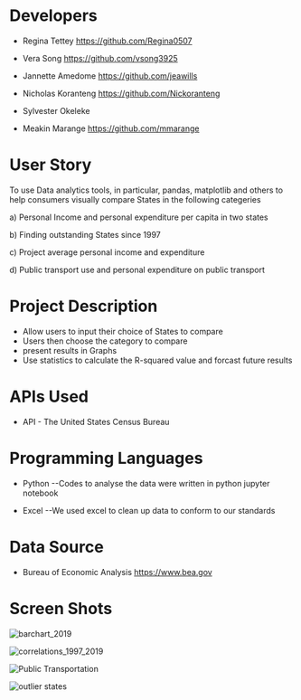 
# Developers

* Regina Tettey https://github.com/Regina0507 

* Vera Song   https://github.com/vsong3925

* Jannette Amedome  https://github.com/jeawills

* Nicholas Koranteng https://github.com/Nickoranteng

* Sylvester Okeleke

* Meakin Marange https://github.com/mmarange

# User Story 
To use Data analytics tools, in particular, pandas, matplotlib and others to help consumers visually compare States in the following categeries

a) Personal Income and personal expenditure per capita in two states

b) Finding outstanding States since 1997

c) Project average personal income and expenditure

d) Public transport use and personal expenditure on public transport


# Project Description
* Allow users to input their choice of States to compare 
* Users then choose the category to compare
* present results in Graphs
* Use statistics to calculate the R-squared value and forcast future results



# APIs Used
* API - The United States Census Bureau
 
# Programming Languages

* Python --Codes to analyse the data were written in python jupyter notebook

* Excel --We used excel to clean up data to conform to our standards

# Data Source
* Bureau of Economic Analysis https://www.bea.gov

# Screen Shots

![barchart_2019](https://user-images.githubusercontent.com/71161293/110711739-0e69e880-81ce-11eb-8a12-0e647986f136.png)

![correlations_1997_2019](https://user-images.githubusercontent.com/71161293/110711886-4709c200-81ce-11eb-9075-1d5002c57c1a.png)

![Public Transportation](https://user-images.githubusercontent.com/71161293/110711906-4f61fd00-81ce-11eb-8409-61e4dd45e039.png)

![outlier states](https://user-images.githubusercontent.com/71161293/110711926-5ab52880-81ce-11eb-9d76-7abd0a1cb42d.png)


